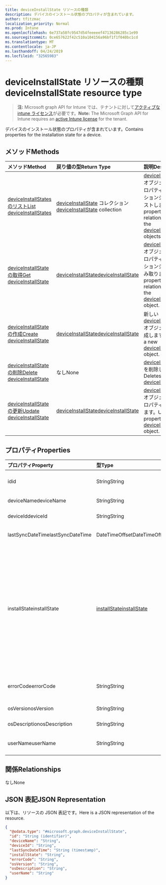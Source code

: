 ```yaml
---
title: deviceInstallState リソースの種類
description: デバイスのインストール状態のプロパティが含まれています。
author: tfitzmac
localization_priority: Normal
ms.prod: Intune
ms.openlocfilehash: 6e737a58fc9547d54feeeeef47136286285c1e99
ms.sourcegitcommit: 0ce657622f42c510a104156a96bf1f1f040bc1cd
ms.translationtype: MT
ms.contentlocale: ja-JP
ms.lasthandoff: 04/24/2019
ms.locfileid: "32565983"
---
```

# <a name="deviceinstallstate-resource-type"></a><span data-ttu-id="2bc86-103">deviceInstallState リソースの種類</span><span class="sxs-lookup"><span data-stu-id="2bc86-103">deviceInstallState resource type</span></span>

> <span data-ttu-id="2bc86-104">**注:** Microsoft graph API for Intune では、テナントに対して[アクティブな intune ライセンス](https://go.microsoft.com/fwlink/?linkid=839381)が必要です。</span><span class="sxs-lookup"><span data-stu-id="2bc86-104">**Note:** The Microsoft Graph API for Intune requires an [active Intune license](https://go.microsoft.com/fwlink/?linkid=839381) for the tenant.</span></span>

<span data-ttu-id="2bc86-105">デバイスのインストール状態のプロパティが含まれています。</span><span class="sxs-lookup"><span data-stu-id="2bc86-105">Contains properties for the installation state for a device.</span></span>

## <a name="methods"></a><span data-ttu-id="2bc86-106">メソッド</span><span class="sxs-lookup"><span data-stu-id="2bc86-106">Methods</span></span>
|<span data-ttu-id="2bc86-107">メソッド</span><span class="sxs-lookup"><span data-stu-id="2bc86-107">Method</span></span>|<span data-ttu-id="2bc86-108">戻り値の型</span><span class="sxs-lookup"><span data-stu-id="2bc86-108">Return Type</span></span>|<span data-ttu-id="2bc86-109">説明</span><span class="sxs-lookup"><span data-stu-id="2bc86-109">Description</span></span>|
|:---|:---|:---|
|[<span data-ttu-id="2bc86-110">deviceInstallStates のリスト</span><span class="sxs-lookup"><span data-stu-id="2bc86-110">List deviceInstallStates</span></span>](../api/intune-books-deviceinstallstate-list.md)|<span data-ttu-id="2bc86-111">[deviceInstallState](../resources/intune-books-deviceinstallstate.md) コレクション</span><span class="sxs-lookup"><span data-stu-id="2bc86-111">[deviceInstallState](../resources/intune-books-deviceinstallstate.md) collection</span></span>|<span data-ttu-id="2bc86-112">[deviceInstallState](../resources/intune-books-deviceinstallstate.md) オブジェクトのプロパティとリレーションシップをリストします。</span><span class="sxs-lookup"><span data-stu-id="2bc86-112">List properties and relationships of the [deviceInstallState](../resources/intune-books-deviceinstallstate.md) objects.</span></span>|
|[<span data-ttu-id="2bc86-113">deviceInstallState の取得</span><span class="sxs-lookup"><span data-stu-id="2bc86-113">Get deviceInstallState</span></span>](../api/intune-books-deviceinstallstate-get.md)|[<span data-ttu-id="2bc86-114">deviceInstallState</span><span class="sxs-lookup"><span data-stu-id="2bc86-114">deviceInstallState</span></span>](../resources/intune-books-deviceinstallstate.md)|<span data-ttu-id="2bc86-115">[deviceInstallState](../resources/intune-books-deviceinstallstate.md) オブジェクトのプロパティとリレーションシップを読み取ります。</span><span class="sxs-lookup"><span data-stu-id="2bc86-115">Read properties and relationships of the [deviceInstallState](../resources/intune-books-deviceinstallstate.md) object.</span></span>|
|[<span data-ttu-id="2bc86-116">deviceInstallState の作成</span><span class="sxs-lookup"><span data-stu-id="2bc86-116">Create deviceInstallState</span></span>](../api/intune-books-deviceinstallstate-create.md)|[<span data-ttu-id="2bc86-117">deviceInstallState</span><span class="sxs-lookup"><span data-stu-id="2bc86-117">deviceInstallState</span></span>](../resources/intune-books-deviceinstallstate.md)|<span data-ttu-id="2bc86-118">新しい [deviceInstallState](../resources/intune-books-deviceinstallstate.md) オブジェクトを作成します。</span><span class="sxs-lookup"><span data-stu-id="2bc86-118">Create a new [deviceInstallState](../resources/intune-books-deviceinstallstate.md) object.</span></span>|
|[<span data-ttu-id="2bc86-119">deviceInstallState の削除</span><span class="sxs-lookup"><span data-stu-id="2bc86-119">Delete deviceInstallState</span></span>](../api/intune-books-deviceinstallstate-delete.md)|<span data-ttu-id="2bc86-120">なし</span><span class="sxs-lookup"><span data-stu-id="2bc86-120">None</span></span>|<span data-ttu-id="2bc86-121">[deviceInstallState](../resources/intune-books-deviceinstallstate.md) を削除します。</span><span class="sxs-lookup"><span data-stu-id="2bc86-121">Deletes a [deviceInstallState](../resources/intune-books-deviceinstallstate.md).</span></span>|
|[<span data-ttu-id="2bc86-122">deviceInstallState の更新</span><span class="sxs-lookup"><span data-stu-id="2bc86-122">Update deviceInstallState</span></span>](../api/intune-books-deviceinstallstate-update.md)|[<span data-ttu-id="2bc86-123">deviceInstallState</span><span class="sxs-lookup"><span data-stu-id="2bc86-123">deviceInstallState</span></span>](../resources/intune-books-deviceinstallstate.md)|<span data-ttu-id="2bc86-124">[deviceInstallState](../resources/intune-books-deviceinstallstate.md) オブジェクトのプロパティを更新します。</span><span class="sxs-lookup"><span data-stu-id="2bc86-124">Update the properties of a [deviceInstallState](../resources/intune-books-deviceinstallstate.md) object.</span></span>|

## <a name="properties"></a><span data-ttu-id="2bc86-125">プロパティ</span><span class="sxs-lookup"><span data-stu-id="2bc86-125">Properties</span></span>
|<span data-ttu-id="2bc86-126">プロパティ</span><span class="sxs-lookup"><span data-stu-id="2bc86-126">Property</span></span>|<span data-ttu-id="2bc86-127">型</span><span class="sxs-lookup"><span data-stu-id="2bc86-127">Type</span></span>|<span data-ttu-id="2bc86-128">説明</span><span class="sxs-lookup"><span data-stu-id="2bc86-128">Description</span></span>|
|:---|:---|:---|
|<span data-ttu-id="2bc86-129">id</span><span class="sxs-lookup"><span data-stu-id="2bc86-129">id</span></span>|<span data-ttu-id="2bc86-130">String</span><span class="sxs-lookup"><span data-stu-id="2bc86-130">String</span></span>|<span data-ttu-id="2bc86-131">エンティティのキー。</span><span class="sxs-lookup"><span data-stu-id="2bc86-131">Key of the entity.</span></span>|
|<span data-ttu-id="2bc86-132">deviceName</span><span class="sxs-lookup"><span data-stu-id="2bc86-132">deviceName</span></span>|<span data-ttu-id="2bc86-133">String</span><span class="sxs-lookup"><span data-stu-id="2bc86-133">String</span></span>|<span data-ttu-id="2bc86-134">デバイス名。</span><span class="sxs-lookup"><span data-stu-id="2bc86-134">Device name.</span></span>|
|<span data-ttu-id="2bc86-135">deviceId</span><span class="sxs-lookup"><span data-stu-id="2bc86-135">deviceId</span></span>|<span data-ttu-id="2bc86-136">String</span><span class="sxs-lookup"><span data-stu-id="2bc86-136">String</span></span>|<span data-ttu-id="2bc86-137">デバイス ID。</span><span class="sxs-lookup"><span data-stu-id="2bc86-137">Device Id.</span></span>|
|<span data-ttu-id="2bc86-138">lastSyncDateTime</span><span class="sxs-lookup"><span data-stu-id="2bc86-138">lastSyncDateTime</span></span>|<span data-ttu-id="2bc86-139">DateTimeOffset</span><span class="sxs-lookup"><span data-stu-id="2bc86-139">DateTimeOffset</span></span>|<span data-ttu-id="2bc86-140">最後の同期日時。</span><span class="sxs-lookup"><span data-stu-id="2bc86-140">Last sync date and time.</span></span>|
|<span data-ttu-id="2bc86-141">installState</span><span class="sxs-lookup"><span data-stu-id="2bc86-141">installState</span></span>|[<span data-ttu-id="2bc86-142">installState</span><span class="sxs-lookup"><span data-stu-id="2bc86-142">installState</span></span>](../resources/intune-books-installstate.md)|<span data-ttu-id="2bc86-143">電子ブックのインストールの状態。</span><span class="sxs-lookup"><span data-stu-id="2bc86-143">The install state of the eBook.</span></span> <span data-ttu-id="2bc86-144">可能な値は、`notApplicable`、`installed`、`failed`、`notInstalled`、`uninstallFailed`、`unknown` です。</span><span class="sxs-lookup"><span data-stu-id="2bc86-144">Possible values are: `notApplicable`, `installed`, `failed`, `notInstalled`, `uninstallFailed`, `unknown`.</span></span>|
|<span data-ttu-id="2bc86-145">errorCode</span><span class="sxs-lookup"><span data-stu-id="2bc86-145">errorCode</span></span>|<span data-ttu-id="2bc86-146">String</span><span class="sxs-lookup"><span data-stu-id="2bc86-146">String</span></span>|<span data-ttu-id="2bc86-147">インストール失敗のエラー コード。</span><span class="sxs-lookup"><span data-stu-id="2bc86-147">The error code for install failures.</span></span>|
|<span data-ttu-id="2bc86-148">osVersion</span><span class="sxs-lookup"><span data-stu-id="2bc86-148">osVersion</span></span>|<span data-ttu-id="2bc86-149">String</span><span class="sxs-lookup"><span data-stu-id="2bc86-149">String</span></span>|<span data-ttu-id="2bc86-150">OS バージョン。</span><span class="sxs-lookup"><span data-stu-id="2bc86-150">OS Version.</span></span>|
|<span data-ttu-id="2bc86-151">osDescription</span><span class="sxs-lookup"><span data-stu-id="2bc86-151">osDescription</span></span>|<span data-ttu-id="2bc86-152">String</span><span class="sxs-lookup"><span data-stu-id="2bc86-152">String</span></span>|<span data-ttu-id="2bc86-153">OS の説明。</span><span class="sxs-lookup"><span data-stu-id="2bc86-153">OS Description.</span></span>|
|<span data-ttu-id="2bc86-154">userName</span><span class="sxs-lookup"><span data-stu-id="2bc86-154">userName</span></span>|<span data-ttu-id="2bc86-155">String</span><span class="sxs-lookup"><span data-stu-id="2bc86-155">String</span></span>|<span data-ttu-id="2bc86-156">デバイスのユーザー名です。</span><span class="sxs-lookup"><span data-stu-id="2bc86-156">Device User Name.</span></span>|

## <a name="relationships"></a><span data-ttu-id="2bc86-157">関係</span><span class="sxs-lookup"><span data-stu-id="2bc86-157">Relationships</span></span>
<span data-ttu-id="2bc86-158">なし</span><span class="sxs-lookup"><span data-stu-id="2bc86-158">None</span></span>

## <a name="json-representation"></a><span data-ttu-id="2bc86-159">JSON 表記</span><span class="sxs-lookup"><span data-stu-id="2bc86-159">JSON Representation</span></span>
<span data-ttu-id="2bc86-160">以下は、リソースの JSON 表記です。</span><span class="sxs-lookup"><span data-stu-id="2bc86-160">Here is a JSON representation of the resource.</span></span>
<!-- {
  "blockType": "resource",
  "keyProperty": "id",
  "@odata.type": "microsoft.graph.deviceInstallState"
}
-->
``` json
{
  "@odata.type": "#microsoft.graph.deviceInstallState",
  "id": "String (identifier)",
  "deviceName": "String",
  "deviceId": "String",
  "lastSyncDateTime": "String (timestamp)",
  "installState": "String",
  "errorCode": "String",
  "osVersion": "String",
  "osDescription": "String",
  "userName": "String"
}
```



